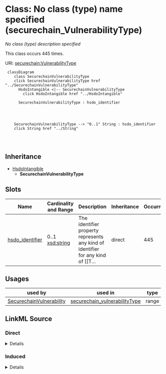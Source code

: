 

# Class: No class (type) name specified (securechain_VulnerabilityType)


_No class (type) description specified_






This class occurs 445 times.


URI: [securechain:VulnerabilityType](https://w3id.org/secure-chain/VulnerabilityType)






```mermaid
 classDiagram
    class SecurechainVulnerabilityType
    click SecurechainVulnerabilityType href "../SecurechainVulnerabilityType"
      HsdoIntangible <|-- SecurechainVulnerabilityType
        click HsdoIntangible href "../HsdoIntangible"
      
      SecurechainVulnerabilityType : hsdo_identifier
        
          
    
    
    SecurechainVulnerabilityType --> "0..1" String : hsdo_identifier
    click String href "../String"

        
      
```





## Inheritance
* [HsdoIntangible](../classes/HsdoIntangible.md)
    * **SecurechainVulnerabilityType**



## Slots

| Name | Cardinality and Range | Description | Inheritance | Occurrences |
| ---  | --- | --- | --- | --- |
| [hsdo_identifier](../slots/hsdo_identifier.md) | 0..1 <br/> [xsd:string](http://www.w3.org/2001/XMLSchema#string) | The identifier property represents any kind of identifier for any kind of [[T... <br/>  | direct | 445 |





## Usages

| used by | used in | type | used |
| ---  | --- | --- | --- |
| [SecurechainVulnerability](../classes/SecurechainVulnerability.md) | [securechain_vulnerabilityType](../slots/securechain_vulnerabilityType.md) | range | [SecurechainVulnerabilityType](../classes/SecurechainVulnerabilityType.md) |











## LinkML Source

<!-- TODO: investigate https://stackoverflow.com/questions/37606292/how-to-create-tabbed-code-blocks-in-mkdocs-or-sphinx -->

### Direct

<details>

```yaml
name: securechain_VulnerabilityType
conforms_to: No schema conformance document specified
annotations:
  count:
    tag: count
    value: 445
description: No class (type) description specified
title: No class (type) name specified
from_schema: secure-chain-kg
rank: 1000
is_a: hsdo_Intangible
slots:
- hsdo_identifier
slot_usage:
  hsdo_identifier:
    name: hsdo_identifier
    annotations:
      string:
        tag: string
        value: 445
class_uri: securechain:VulnerabilityType

```
</details>

### Induced

<details>

```yaml
name: securechain_VulnerabilityType
conforms_to: No schema conformance document specified
annotations:
  count:
    tag: count
    value: 445
description: No class (type) description specified
title: No class (type) name specified
from_schema: secure-chain-kg
rank: 1000
is_a: hsdo_Intangible
slot_usage:
  hsdo_identifier:
    name: hsdo_identifier
    annotations:
      string:
        tag: string
        value: 445
attributes:
  hsdo_identifier:
    name: hsdo_identifier
    annotations:
      string:
        tag: string
        value: 445
    description: 'The identifier property represents any kind of identifier for any
      kind of [[Thing]], such as ISBNs, GTIN codes, UUIDs etc. Schema.org provides
      dedicated properties for representing many of these, either as textual strings
      or as URL (URI) links. See [background notes](/docs/datamodel.html#identifierBg)
      for more details.␊        '
    title: identifier
    examples:
    - object:
        example_object: 0----0
        example_object_type: string
        example_predicate: hsdo:identifier
        example_subject: schema:Person/0----0
        example_subject_type: hsdo_Person
    - object:
        example_object: CVE-1999-0043
        example_object_type: string
        example_predicate: hsdo:identifier
        example_subject: securechain:Vulnerability/CVE-1999-0043
        example_subject_type: securechain_Vulnerability
    - object:
        example_object: CWE-1
        example_object_type: string
        example_predicate: hsdo:identifier
        example_subject: securechain:VulnerabilityType/CWE-1
        example_subject_type: securechain_VulnerabilityType
    - object:
        example_object: Q2150861
        example_object_type: string
        example_predicate: hsdo:identifier
        example_subject: schema:Organization/1Password
        example_subject_type: hsdo_Organization
    - object:
        example_object: 0bsd
        example_object_type: string
        example_predicate: hsdo:identifier
        example_subject: securechain:License/0bsd
        example_subject_type: hsdo_CreativeWork
    from_schema: secure-chain-kg
    rank: 1000
    slot_uri: hsdo:identifier
    alias: hsdo_identifier
    owner: securechain_VulnerabilityType
    domain_of:
    - hsdo_CreativeWork
    - hsdo_Organization
    - hsdo_Person
    - securechain_Vulnerability
    - securechain_VulnerabilityType
    range: string
class_uri: securechain:VulnerabilityType

```
</details>